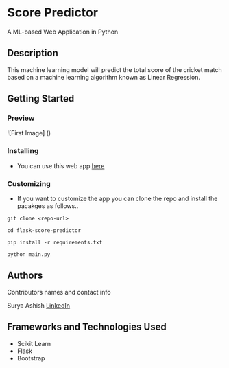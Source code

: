 # Score Predictor

A ML-based Web Application in Python

## Description

This machine learning model will predict the total score of the cricket match based on a machine learning algorithm known as Linear Regression.

## Getting Started

### Preview

![First Image] ()



### Installing

* You can use this web app [here]()

### Customizing

* If you want to customize the app you can clone the repo and install the pacakges as follows..

```
git clone <repo-url>
```
```
cd flask-score-predictor
```
```
pip install -r requirements.txt
```
```
python main.py
```





## Authors

Contributors names and contact info

 Surya Ashish  [LinkedIn]()




## Frameworks and Technologies Used

* Scikit Learn
* Flask
* Bootstrap
